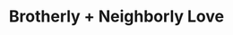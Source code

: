 ---
pid: WS21
title: Brotherly + Neighborly Love
location_transcription: Center City- City Hall
zipcode: '19121'
outside_phl: 
neighborhood: Brewerytown
age: '23'
age_range: 20-29
instagram: 
image_file_name: WS_21.jpg
proposal_transcription: 
topic: Brotherly Love,Neighborhoods
topic_summary: 0, 0
type: Other No Form
keywords_other: 
credit: 
image_labels: Southwest, South Philly, Love, North Philly, North east Philly, West
  Philly
twitter: 
facebook: 
permalink: "/monuments/ws21/"
layout: item-page
---